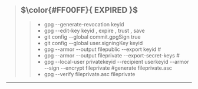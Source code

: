 > ## $\color{#FF00FF}{ EXPIRED }$ 
>> - gpg --generate-revocation keyid
>> - gpg --edit-key keyid , expire , trust , save
>> - git config --global commit.gpgSign true
>> - git config --global user.signingKey keyid
>> - gpg --armor --output filepublic --export keyid #
>> - gpg --armor --output fileprivate --export-secret-keys #
>> - gpg --local-user privatekeyid --recipient userkeyid --armor --sign --encrypt fileprivate #generate fileprivate.asc
>> - gpg --verify fileprivate.asc fileprivate
---
